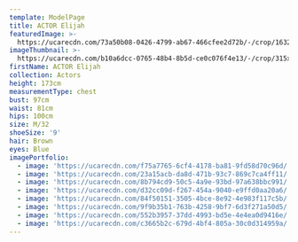 ```yaml
---
template: ModelPage
title: ACTOR Elijah
featuredImage: >-
  https://ucarecdn.com/73a50b08-0426-4799-ab67-466cfee2d72b/-/crop/1632x1187/0,0/-/preview/
imageThumbnail: >-
  https://ucarecdn.com/b10a6dcc-0765-48b4-8b5d-ce0c076f4e13/-/crop/315x439/56,0/-/preview/
firstName: ACTOR Elijah
collection: Actors
height: 173cm
measurementType: chest
bust: 97cm
waist: 81cm
hips: 100cm
size: M/32
shoeSize: '9'
hair: Brown
eyes: Blue
imagePortfolio:
  - image: 'https://ucarecdn.com/f75a7765-6cf4-4178-ba81-9fd58d70c96d/'
  - image: 'https://ucarecdn.com/23a15acb-da8d-471b-93c7-869c7ca4ff11/'
  - image: 'https://ucarecdn.com/8b794cd9-50c5-4a9e-93bd-97a638bbc991/'
  - image: 'https://ucarecdn.com/d32cc09d-f267-454a-9040-e9ffd0aa20a6/'
  - image: 'https://ucarecdn.com/84f50151-3505-4bce-8e92-4e983f117c5b/'
  - image: 'https://ucarecdn.com/9f9b35b1-763b-4258-9bf7-6d3f271a50d5/'
  - image: 'https://ucarecdn.com/552b3957-37dd-4993-bd5e-4e4ea0d9416e/'
  - image: 'https://ucarecdn.com/c3665b2c-679d-4bf4-805a-30c0d314959a/'
---
```


